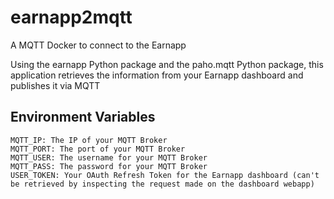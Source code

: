 # earnapp2mqtt
A MQTT Docker to connect to the Earnapp

Using the earnapp Python package and the paho.mqtt Python package, this application retrieves the information from your Earnapp dashboard and publishes it via MQTT

## Environment Variables
```
MQTT_IP: The IP of your MQTT Broker
MQTT_PORT: The port of your MQTT Broker
MQTT_USER: The username for your MQTT Broker
MQTT_PASS: The password for your MQTT Broker
USER_TOKEN: Your OAuth Refresh Token for the Earnapp dashboard (can't be retrieved by inspecting the request made on the dashboard webapp)
```

